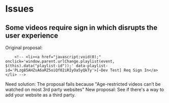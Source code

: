 # Issues

## Some videos require sign in which disrupts the user experience
Original proposal:
```
    <!-- <li><a href="javascript:void(0);" onclick='window.parent.urlChange.playlist(event, $(this).data("playlist-id"));' data-playlist-id='PLzg85AHZsA6aRZ5oiQf02iRIyOa5yQkTy'>[~Dev Test] Req Sign In</a></li> -->
```
Need solution: The proposal fails because "Age-restricted videos can’t be watched on most 3rd party websites"
New proposal: See if there's a way to add your website as a third party.